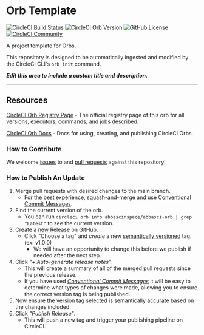 # Orb Template


[![CircleCI Build Status](https://circleci.com/gh/AbbasAliMd/AbbasCI-Orb.svg?style=shield "CircleCI Build Status")](https://circleci.com/gh/AbbasAliMd/AbbasCI-Orb) [![CircleCI Orb Version](https://badges.circleci.com/orbs/abbascinspace/abbasci-orb.svg)](https://circleci.com/developer/orbs/orb/abbascinspace/abbasci-orb) [![GitHub License](https://img.shields.io/badge/license-MIT-lightgrey.svg)](https://raw.githubusercontent.com/AbbasAliMd/AbbasCI-Orb/master/LICENSE) [![CircleCI Community](https://img.shields.io/badge/community-CircleCI%20Discuss-343434.svg)](https://discuss.circleci.com/c/ecosystem/orbs)



A project template for Orbs.

This repository is designed to be automatically ingested and modified by the CircleCI CLI's `orb init` command.

_**Edit this area to include a custom title and description.**_

---

## Resources

[CircleCI Orb Registry Page](https://circleci.com/developer/orbs/orb/abbascinspace/abbasci-orb) - The official registry page of this orb for all versions, executors, commands, and jobs described.

[CircleCI Orb Docs](https://circleci.com/docs/orb-intro/#section=configuration) - Docs for using, creating, and publishing CircleCI Orbs.

### How to Contribute

We welcome [issues](https://github.com/AbbasAliMd/AbbasCI-Orb/issues) to and [pull requests](https://github.com/AbbasAliMd/AbbasCI-Orb/pulls) against this repository!

### How to Publish An Update
1. Merge pull requests with desired changes to the main branch.
    - For the best experience, squash-and-merge and use [Conventional Commit Messages](https://conventionalcommits.org/).
2. Find the current version of the orb.
    - You can run `circleci orb info abbascinspace/abbasci-orb | grep "Latest"` to see the current version.
3. Create a [new Release](https://github.com/AbbasAliMd/AbbasCI-Orb/releases/new) on GitHub.
    - Click "Choose a tag" and _create_ a new [semantically versioned](http://semver.org/) tag. (ex: v1.0.0)
      - We will have an opportunity to change this before we publish if needed after the next step.
4.  Click _"+ Auto-generate release notes"_.
    - This will create a summary of all of the merged pull requests since the previous release.
    - If you have used _[Conventional Commit Messages](https://conventionalcommits.org/)_ it will be easy to determine what types of changes were made, allowing you to ensure the correct version tag is being published.
5. Now ensure the version tag selected is semantically accurate based on the changes included.
6. Click _"Publish Release"_.
    - This will push a new tag and trigger your publishing pipeline on CircleCI.